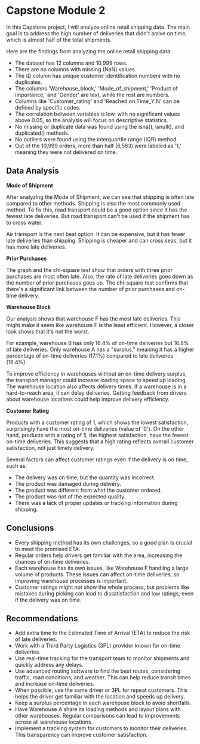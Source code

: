 # Capstone Module 2

In this Capstone project, I will analyze online retail shipping data. The main goal is to address the high number of deliveries that didn't arrive on time, which is almost half of the total shipments.

Here are the findings from analyzing the online retail shipping data:

* The dataset has 12 columns and 10,999 rows.
* There are no columns with missing (NaN) values.
* The ID column has unique customer identification numbers with no duplicates.
* The columns 'Warehouse_block,' 'Mode_of_shipment,' 'Product of importance,' and 'Gender' are text, while the rest are numbers.
* Columns like 'Customer_rating' and 'Reached.on.Time_Y.N' can be defined by specific codes.
* The correlation between variables is low, with no significant values above 0.05, so the analysis will focus on descriptive statistics.
* No missing or duplicate data was found using the isna(), isnull(), and duplicated() methods.
* No outliers were found using the interquartile range (IQR) method.
* Out of the 10,999 orders, more than half (6,563) were labeled as '1,' meaning they were not delivered on time.

## Data Analysis

**Mode of Shipment**

After analyzing the Mode of Shipment, we can see that shipping is often late compared to other methods. Shipping is also the most commonly used method. To fix this, road transport could be a good option since it has the fewest late deliveries. But road transport can't be used if the shipment has to cross water.

Air transport is the next best option. It can be expensive, but it has fewer late deliveries than shipping. Shipping is cheaper and can cross seas, but it has more late deliveries.

**Prior Purchases**

The graph and the chi-square test show that orders with three prior purchases are most often late. Also, the rate of late deliveries goes down as the number of prior purchases goes up. The chi-square test confirms that there's a significant link between the number of prior purchases and on-time delivery.

**Warehouse Block**

Our analysis shows that warehouse F has the most late deliveries. This might make it seem like warehouse F is the least efficient. However, a closer look shows that it's not the worst.

For example, warehouse B has only 16.4% of on-time deliveries but 16.8% of late deliveries. Only warehouse A has a "surplus," meaning it has a higher percentage of on-time deliveries (17.1%) compared to late deliveries (16.4%).

To improve efficiency in warehouses without an on-time delivery surplus, the transport manager could increase loading space to speed up loading. The warehouse location also affects delivery times. If a warehouse is in a hard-to-reach area, it can delay deliveries. Getting feedback from drivers about warehouse locations could help improve delivery efficiency.

**Customer Rating**

Products with a customer rating of 1, which shows the lowest satisfaction, surprisingly have the most on-time deliveries (value of '0'). On the other hand, products with a rating of 5, the highest satisfaction, have the fewest on-time deliveries. This suggests that a high rating reflects overall customer satisfaction, not just timely delivery.

Several factors can affect customer ratings even if the delivery is on time, such as:

* The delivery was on time, but the quantity was incorrect.
* The product was damaged during delivery.
* The product was different from what the customer ordered.
* The product was not of the expected quality.
* There was a lack of proper updates or tracking information during shipping.

## Conclusions

* Every shipping method has its own challenges, so a good plan is crucial to meet the promised ETA.
* Regular orders help drivers get familiar with the area, increasing the chances of on-time deliveries.
* Each warehouse has its own issues, like Warehouse F handling a large volume of products. These issues can affect on-time deliveries, so improving warehouse processes is important.
* Customer ratings might not show the whole process, but problems like mistakes during picking can lead to dissatisfaction and low ratings, even if the delivery was on time.


## Recommendations

* Add extra time to the Estimated Time of Arrival (ETA) to reduce the risk of late deliveries.
* Work with a Third Party Logistics (3PL) provider known for on-time deliveries.
* Use real-time tracking for the transport team to monitor shipments and quickly address any delays.
* Use advanced routing software to find the best routes, considering traffic, road conditions, and weather. This can help reduce transit times and increase on-time deliveries.
* When possible, use the same driver or 3PL for repeat customers. This helps the driver get familiar with the location and speeds up delivery.
* Keep a surplus percentage in each warehouse block to avoid shortfalls.
* Have Warehouse A share its loading methods and layout plans with other warehouses. Regular comparisons can lead to improvements across all warehouse locations.
* Implement a tracking system for customers to monitor their deliveries. This transparency can improve customer satisfaction.
